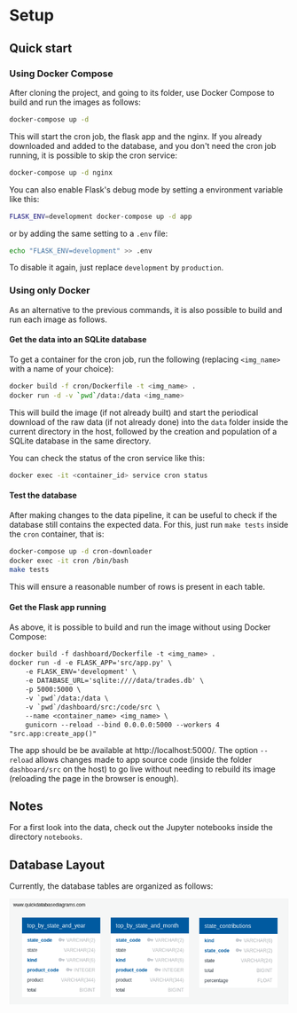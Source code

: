 
# Setup

## Quick start
### Using Docker Compose
After cloning the project, and going to its folder, use Docker Compose to build and run the images as follows:
```bash
docker-compose up -d
```

This will start the cron job, the flask app and the nginx. If you already downloaded and added to the database, and you don't need the cron job running, it is possible to skip the cron service:

```bash
docker-compose up -d nginx
```

You can also enable Flask's debug mode by setting a environment variable like this:

```bash
FLASK_ENV=development docker-compose up -d app
```

or by adding the same setting to a `.env` file:

```bash
echo "FLASK_ENV=development" >> .env
```

To disable it again, just replace `development` by `production`.

### Using only Docker

As an alternative to the previous commands, it is also possible to build and run each image as follows.

#### Get the data into an SQLite database

To get a container for the cron job, run the following (replacing `<img_name>` with a name of your choice):

```bash
docker build -f cron/Dockerfile -t <img_name> .
docker run -d -v `pwd`/data:/data <img_name>
```

This will build the image (if not already built) and start the periodical download of the raw data (if not already done) into the `data` folder inside the current directory in the host, followed by the creation and population of a SQLite database in the same directory.

You can check the status of the cron service like this:

```bash
docker exec -it <container_id> service cron status
```

#### Test the database

After making changes to the data pipeline, it can be useful to check if the database still contains the expected data. For this, just run `make tests` inside the `cron` container, that is:

```bash
docker-compose up -d cron-downloader
docker exec -it cron /bin/bash
make tests
```

This will ensure a reasonable number of rows is present in each table.

#### Get the Flask app running

As above, it is possible to build and run the image without using Docker Compose:

```shell
docker build -f dashboard/Dockerfile -t <img_name> .
docker run -d -e FLASK_APP='src/app.py' \
    -e FLASK_ENV='development' \
    -e DATABASE_URL='sqlite:////data/trades.db' \
    -p 5000:5000 \
    -v `pwd`/data:/data \
    -v `pwd`/dashboard/src:/code/src \
    --name <container_name> <img_name> \
    gunicorn --reload --bind 0.0.0.0:5000 --workers 4 "src.app:create_app()"
```

The app should be be available at http://localhost:5000/. The option `--reload` allows changes made to app source code (inside the folder `dashboard/src` on the host) to go live without needing to rebuild its image (reloading the page in the browser is enough).

## Notes

For a first look into the data, check out the Jupyter notebooks inside the directory `notebooks`.

## Database Layout

Currently, the database tables are organized as follows:

![Database Diagram](diagram.png)